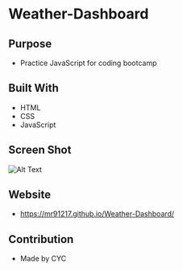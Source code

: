 # Weather-Dashboard

## Purpose
* Practice JavaScript for coding bootcamp

## Built With
* HTML
* CSS
* JavaScript

## Screen Shot
![Alt Text](gif_1625581733.gif)



## Website
* https://mr91217.github.io/Weather-Dashboard/

## Contribution
* Made by CYC
